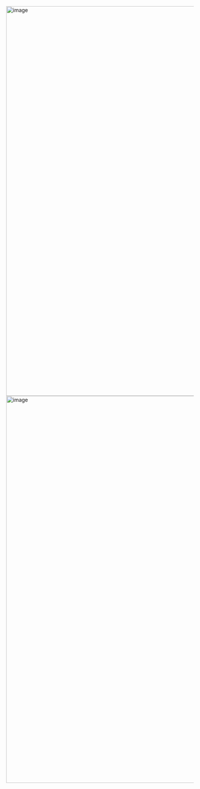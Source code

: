 <img width="797" height="1044" alt="image" src="https://github.com/user-attachments/assets/ac93494a-fcd2-4b04-a122-70def3733781" />
<img width="815" height="1037" alt="image" src="https://github.com/user-attachments/assets/a58c37ad-3978-4d4a-b34b-44941e0853b0" />
